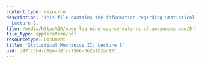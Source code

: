 ```yaml
---
content_type: resource
description: 'This file contains the information regarding Statistical Mechanics II:
  Lecture 8.'
file: /media/https%3A/open-learning-course-data-rc.s3.amazonaws.com/8-334-statistical-mechanics-ii-statistical-physics-of-fields-spring-2014/d47fc5bdd8eed8fc75b65b2afb2ad83f_MIT8_334S14_Lec8.pdf
file_type: application/pdf
resourcetype: Document
title: 'Statistical Mechanics II: Lecture 8'
uid: d47fc5bd-d8ee-d8fc-75b6-5b2afb2ad83f
---
```


